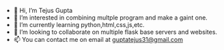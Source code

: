 - 👋 Hi, I’m Tejus Gupta
- 👀 I’m interested in combining multple program and make a gaint one.
- 🌱 I’m currently learning python,html,css,js,etc.
- 💞️ I’m looking to collaborate on multiple flask base servers and websites.
- 📫 You can contact me on email at guptatejus31@gmail.com
